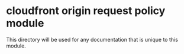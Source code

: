 # cloudfront origin request policy module

This directory will be used for any documentation that is unique to this module.
